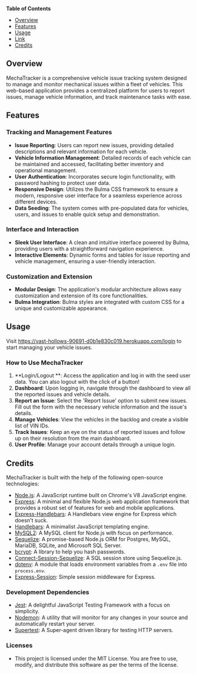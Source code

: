
**Table of Contents**
- [Overview](#overview)
- [Features](#features)
- [Usage](#usage)
- [Link](#link)
- [Credits](#credit)

## Overview

MechaTracker is a comprehensive vehicle issue tracking system designed to manage and monitor mechanical issues within a fleet of vehicles. This web-based application provides a centralized platform for users to report issues, manage vehicle information, and track maintenance tasks with ease.

## Features

### Tracking and Management Features

- **Issue Reporting**: Users can report new issues, providing detailed descriptions and relevant information for each vehicle.
- **Vehicle Information Management**: Detailed records of each vehicle can be maintained and accessed, facilitating better inventory and operational management.
- **User Authentication**: Incorporates secure login functionality, with password hashing to protect user data.
- **Responsive Design**: Utilizes the Bulma CSS framework to ensure a modern, responsive user interface for a seamless experience across different devices.
- **Data Seeding**: The system comes with pre-populated data for vehicles, users, and issues to enable quick setup and demonstration.

### Interface and Interaction

- **Sleek User Interface**: A clean and intuitive interface powered by Bulma, providing users with a straightforward navigation experience.
- **Interactive Elements**: Dynamic forms and tables for issue reporting and vehicle management, ensuring a user-friendly interaction.

### Customization and Extension

- **Modular Design**: The application's modular architecture allows easy customization and extension of its core functionalities.
- **Bulma Integration**: Bulma styles are integrated with custom CSS for a unique and customizable appearance.

## Usage

Visit https://vast-hollows-90691-d0b1e830c019.herokuapp.com/login to start managing your vehicle issues.

### How to Use MechaTracker

1. **Login/Logout **: Access the application and log in with the seed user data. You can also logout with the click of a button!
2. **Dashboard**: Upon logging in, navigate through the dashboard to view all the reported issues and vehicle details.
3. **Report an Issue**: Select the 'Report Issue' option to submit new issues. Fill out the form with the necessary vehicle information and the issue's details.
4. **Manage Vehicles**: View the vehicles in the backlog and create a visible list of VIN IDs.
5. **Track Issues**: Keep an eye on the status of reported issues and follow up on their resolution from the main dashboard.
6. **User Profile**: Manage your account details through a unique login.

## Credits

MechaTracker is built with the help of the following open-source technologies:

- [Node.js](https://nodejs.org/): A JavaScript runtime built on Chrome's V8 JavaScript engine.
- [Express](https://expressjs.com/): A minimal and flexible Node.js web application framework that provides a robust set of features for web and mobile applications.
- [Express-Handlebars](https://www.npmjs.com/package/express-handlebars): A Handlebars view engine for Express which doesn't suck.
- [Handlebars](https://handlebarsjs.com/): A minimalist JavaScript templating engine.
- [MySQL2](https://www.npmjs.com/package/mysql2): A MySQL client for Node.js with focus on performance.
- [Sequelize](https://sequelize.org/): A promise-based Node.js ORM for Postgres, MySQL, MariaDB, SQLite, and Microsoft SQL Server.
- [bcrypt](https://www.npmjs.com/package/bcrypt): A library to help you hash passwords.
- [Connect-Session-Sequelize](https://www.npmjs.com/package/connect-session-sequelize): A SQL session store using Sequelize.js.
- [dotenv](https://www.npmjs.com/package/dotenv): A module that loads environment variables from a `.env` file into `process.env`.
- [Express-Session](https://www.npmjs.com/package/express-session): Simple session middleware for Express.

### Development Dependencies

- [Jest](https://jestjs.io/): A delightful JavaScript Testing Framework with a focus on simplicity.
- [Nodemon](https://nodemon.io/): A utility that will monitor for any changes in your source and automatically restart your server.
- [Supertest](https://www.npmjs.com/package/supertest): A Super-agent driven library for testing HTTP servers.

### Licenses

- This project is licensed under the MIT License. You are free to use, modify, and distribute this software as per the terms of the license.
